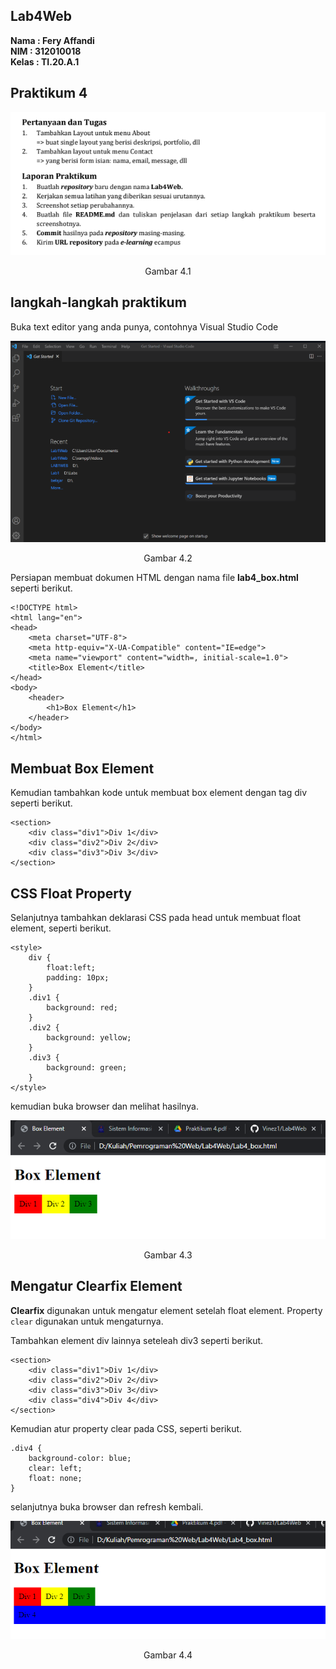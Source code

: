 ## Lab4Web

**Nama  : Fery Affandi**<br>
**NIM   : 312010018**<br>
**Kelas : TI.20.A.1**<br>

## Praktikum 4

![tugas](foto/1.png)
<p align="center">Gambar 4.1

## langkah-langkah praktikum 

Buka text editor yang anda punya, contohnya Visual Studio Code

![VScode](foto/VScode.png)
<p align="center">Gambar 4.2

Persiapan membuat dokumen HTML dengan nama file <b>lab4_box.html</b> seperti berikut.

    <!DOCTYPE html>
    <html lang="en">
    <head>
        <meta charset="UTF-8">
        <meta http-equiv="X-UA-Compatible" content="IE=edge">
        <meta name="viewport" content="width=, initial-scale=1.0">
        <title>Box Element</title>
    </head>
    <body>
        <header>
            <h1>Box Element</h1>
        </header>
    </body>
    </html>

## Membuat Box Element

Kemudian tambahkan kode untuk membuat box element dengan tag div seperti berikut.

    <section>
        <div class="div1">Div 1</div>
        <div class="div2">Div 2</div>
        <div class="div3">Div 3</div>
    </section>

## CSS Float Property

Selanjutnya tambahkan deklarasi CSS pada head untuk membuat float element, seperti berikut.

    <style>
        div {
            float:left;
            padding: 10px;
        }
        .div1 {
            background: red;
        }
        .div2 {
            background: yellow;
        }
        .div3 {
            background: green;
        }
    </style>

kemudian buka browser dan melihat hasilnya.

![hasil](foto/2.png)
<p align="center">Gambar 4.3

## Mengatur Clearfix Element

<b>Clearfix</b> digunakan untuk mengatur element setelah float element. 
Property `clear` digunakan untuk mengaturnya.

Tambahkan element div lainnya seteleah div3 seperti berikut.

    <section>
        <div class="div1">Div 1</div>
        <div class="div2">Div 2</div>
        <div class="div3">Div 3</div>
        <div class="div4">Div 4</div>
    </section>

Kemudian atur property clear pada CSS, seperti berikut.

    .div4 {
        background-color: blue;
        clear: left;
        float: none;
    }

selanjutnya buka browser dan refresh kembali.

![hasil](foto/3.png)
<p align="center">Gambar 4.4

